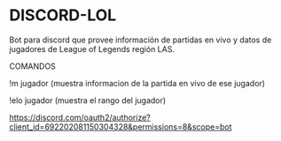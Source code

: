 # DISCORD-LOL

Bot para discord que provee información de partidas en vivo y datos de jugadores de League of Legends región LAS.

COMANDOS

!m jugador (muestra informacion de la partida en vivo de ese jugador)

!elo jugador (muestra el rango del jugador)

https://discord.com/oauth2/authorize?client_id=692202081150304328&permissions=8&scope=bot






